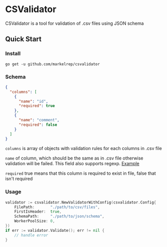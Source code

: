 # CSValidator

CSValidator is a tool for validation of .csv files using JSON schema

## Quick Start

### Install
`go get -u github.com/markelrep/csvalidator`

### Schema

```json
{
  "columns": [
    {
      "name": "id",
      "required": true
    },
    {
      "name": "comment",
      "required": false
    }
  ]
}
```
`columns` is array of objects with validation rules for each columns in .csv file

`name` of column, which should be the same as in .csv file otherwise validation will be failed. This field also supports regexp. [Example](https://github.com/markelrep/csvalidator/blob/master/samples/schema_regexp.json)

`required` true means that this column is required to exist in file, false that isn't required

### Usage
```go
validator := csvalidator.NewValidatorWithConfig(csvalidator.Config{
    FilePath:       "./path/to/csv/files",
    FirstIsHeader:  true,
    SchemaPath:     "./path/to/json/schema",
    WorkerPoolSize: 0,
})
if err := validator.Validate(); err != nil {
	// handle error
}
```